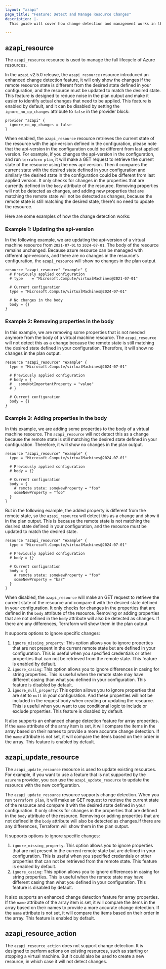 ```yaml
---
layout: "azapi"
page_title: "Feature: Detect and Manage Resource Changes"
description: |-
  This guide will cover how change detection and management works in the AzAPI provider.

---
```


## azapi_resource

The `azapi_resource` resource is used to manage the full lifecycle of Azure resources. 

In the `azapi` v2.5.0 release, the `azapi_resource` resource introduced an enhanced change detection feature, it will only show the changes if the remote resource state is different from the desired state defined in your configuration, and the resource must be updated to match the desired state. This feature is designed to reduce noise in the plan output and make it easier to identify actual changes that need to be applied. This feature is enabled by default, and it can be disabled by setting the `ignore_no_op_changes` attribute to `false` in the provider block:

```hcl
provider "azapi" {
  ignore_no_op_changes = false
}
```

When enabled, the `azapi_resource` resource retrieves the current state of the resource with the api-version defined in the configuration, please note that the api-version in the configuration could be different from last applied version. For example, if you changes the api-version in the configuration, and run `terraform plan`, it will make a GET request to retrieve the current state of the resource using the new api-version. Then it compares the current state with the desired state defined in your configuration and similarly the desired state in the configuration could be different from last applied version. It only checks for changes in the properties that are currently defined in the `body` attribute of the resource. Removing properties will not be detected as changes, and adding new properties that are matching the remote state will not be detected as changes, because the remote state is still matching the desired state, there's no need to update the resource.

Here are some examples of how the change detection works:

### Example 1: Updating the api-version

In the following example, we are updating the api-version of a virtual machine resource from `2021-07-01` to `2024-07-01`. The body of the resource remains unchanged. Because azure resource can be managed with different api-versions, and there are no changes in the resource's configuration, the `azapi_resource` will show no changes in the plan output.

```hcl
resource "azapi_resource" "example" {
  # Previously applied configuration
  # type    = "Microsoft.Compute/virtualMachines@2021-07-01"

  # Current configuration
  type = "Microsoft.Compute/virtualMachines@2024-07-01"

  # No changes in the body
  body = {}
}
```


### Example 2: Removing properties in the body

In this example, we are removing some properties that is not needed anymore from the body of a virtual machine resource. The `azapi_resource` will not detect this as a change because the remote state is still matching the desired state defined in your configuration. Therefore, it will show no changes in the plan output.

```hcl
resource "azapi_resource" "example" {
  type = "Microsoft.Compute/virtualMachines@2024-07-01"

  # Previously applied configuration
  # body = {
  #   someNotImportantProperty = "value"
  # }

  # Current configuration
  body = {}
}
```


### Example 3: Adding properties in the body

In this example, we are adding some properties to the body of a virtual machine resource. The `azapi_resource` will not detect this as a change because the remote state is still matching the desired state defined in your configuration. Therefore, it will show no changes in the plan output.

```hcl
resource "azapi_resource" "example" {
  type = "Microsoft.Compute/virtualMachines@2024-07-01"

  # Previously applied configuration
  # body = {}

  # Current configuration
  body = {
    # remote state: someNewProperty = "foo"
    someNewProperty = "foo"
  }
}
```

But in the following example, the added property is different from the remote state, so the `azapi_resource` will detect this as a change and show it in the plan output. This is because the remote state is not matching the desired state defined in your configuration, and the resource must be updated to match the desired state.

```hcl
resource "azapi_resource" "example" {
  type = "Microsoft.Compute/virtualMachines@2024-07-01"

  # Previously applied configuration
  # body = {}

  # Current configuration
  body = {
    # remote state: someNewProperty = "foo"
    someNewProperty = "bar"
  }
}
```

When disabled, the `azapi_resource` will make an GET request to retrieve the current state of the resource and compare it with the desired state defined in your configuration. It only checks for changes in the properties that are defined in the `body` attribute of the resource. Removing or adding properties that are not defined in the `body` attribute will also be detected as changes. If there are any differences, Terraform will show them in the plan output.

It supports options to ignore specific changes:
1. `ignore_missing_property`: This option allows you to ignore properties that are not present in the current remote state but are defined in your configuration. This is useful when you specified credentials or other properties that can not be retrieved from the remote state. This feature is enabled by default.
2. `ignore_casing`: This option allows you to ignore differences in casing for string properties. This is useful when the remote state may have different casing than what you defined in your configuration. This feature is disabled by default.
3. `ignore_null_property`: This option allows you to ignore properties that are set to `null` in your configuration. And these properties will not be included in the request body when creating or updating the resource. This is useful when you want to use conditional logic to include or exclude properties. This feature is disabled by default.

It also supports an enhanced change detection feature for array properties. If the `name` attribute of the array item is set, it will compare the items in the array based on their names to provide a more accurate change detection. If the `name` attribute is not set, it will compare the items based on their order in the array. This feature is enabled by default.

## azapi_update_resource

The `azapi_update_resource` resource is used to update existing resources. For example, if you want to use a feature that is not supported by the `azurerm` provider, you can use the `azapi_update_resource` to update the resource with the new configuration.

The `azapi_update_resource` resource supports change detection. When you run `terraform plan`, it will make an GET request to retrieve the current state of the resource and compare it with the desired state defined in your configuration. It only checks for changes in the properties that are defined in the `body` attribute of the resource. Removing or adding properties that are not defined in the `body` attribute will also be detected as changes.If there are any differences, Terraform will show them in the plan output.

It supports options to ignore specific changes:
1. `ignore_missing_property`: This option allows you to ignore properties that are not present in the current remote state but are defined in your configuration. This is useful when you specified credentials or other properties that can not be retrieved from the remote state. This feature is enabled by default.
2. `ignore_casing`: This option allows you to ignore differences in casing for string properties. This is useful when the remote state may have different casing than what you defined in your configuration. This feature is disabled by default.

It also supports an enhanced change detection feature for array properties. If the `name` attribute of the array item is set, it will compare the items in the array based on their names to provide a more accurate change detection. If the `name` attribute is not set, it will compare the items based on their order in the array. This feature is enabled by default.


## azapi_resource_action

The `azapi_resource_action` does not support change detection. It is designed to perform actions on existing resources, such as starting or stopping a virtual machine. But it could also be used to create a new resource, in which case it will not detect changes.
